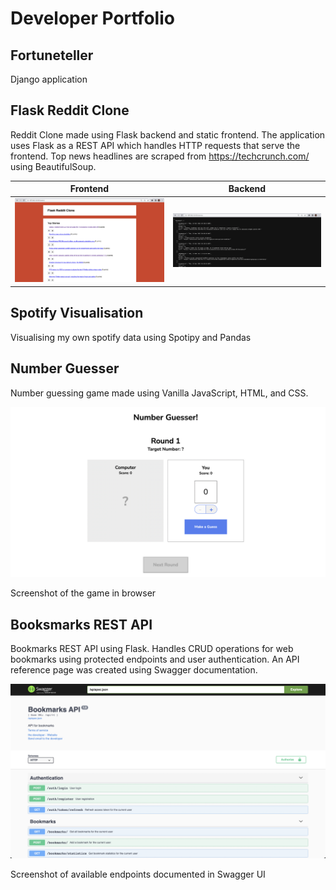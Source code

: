# Developer Portfolio

## Fortuneteller
Django application

## Flask Reddit Clone
Reddit Clone made using Flask backend and static frontend. The application uses Flask as a REST API which handles HTTP requests that serve the frontend. Top news headlines are scraped from https://techcrunch.com/ using BeautifulSoup.

Frontend                   |            Backend
:-------------------------:|:-------------------------:
![reddit-clone-frontend](./assets/images/reddit-clone-imgs/reddit-clone-frontend.png)  |  ![reddit-clone-api](./assets/images/reddit-clone-imgs/reddit-clone-api.png)

## Spotify Visualisation
Visualising my own spotify data using Spotipy and Pandas

## Number Guesser
Number guessing game made using Vanilla JavaScript, HTML, and CSS.

![screenshot-of-game](./assets/images/number-guess.png)
<figcaption>Screenshot of the game in browser</figcaption>

## Booksmarks REST API
Bookmarks REST API using Flask. Handles CRUD operations for web bookmarks using protected endpoints and user authentication. An API reference page was created using Swagger documentation. 

![screenshot-of-swagger-docs](./assets/images/bookmarks-api-swagger.png)
<figcaption>Screenshot of available endpoints documented in Swagger UI</figcaption>